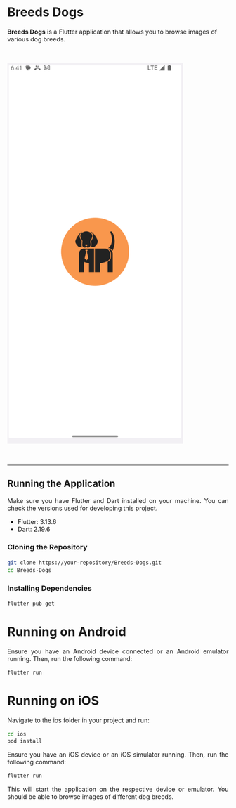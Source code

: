 # Breeds Dogs

**Breeds Dogs** is a Flutter application that allows you to browse images of various dog breeds.

</a>
<div align="justify">

 <br>
   <p>
    <img width="400" height"200" src="assets/images/splash.png">
  </p>
<br>

<hr>

## Running the Application

Make sure you have Flutter and Dart installed on your machine. You can check the versions used for developing this project.

- Flutter: 3.13.6
- Dart: 2.19.6

### Cloning the Repository

```bash
git clone https://your-repository/Breeds-Dogs.git
cd Breeds-Dogs
```
### Installing Dependencies

```bash
flutter pub get
```
# Running on Android

Ensure you have an Android device connected or an Android emulator running. Then, run the following command:

```bash
flutter run
```
# Running on iOS
Navigate to the ios folder in your project and run:

```bash
cd ios
pod install
```
Ensure you have an iOS device or an iOS simulator running. Then, run the following command:

```bash
flutter run
```

This will start the application on the respective device or emulator. You should be able to browse images of different dog breeds.
